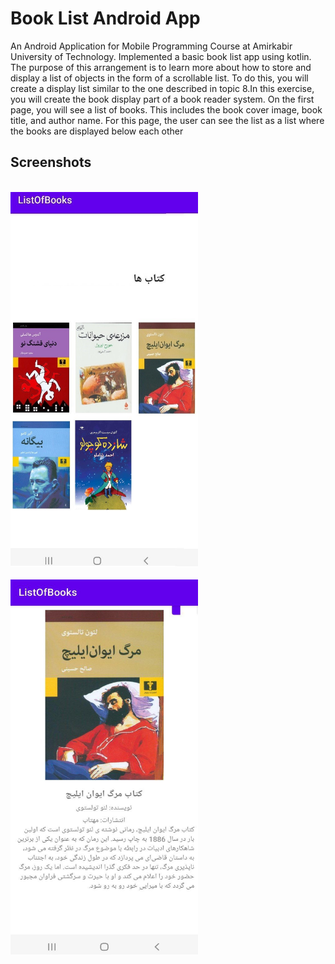 # Book List Android App
An Android Application for Mobile Programming Course at Amirkabir University of Technology. Implemented a basic book list app using kotlin.<br>
The purpose of this arrangement is to learn more about how to store and display a list of objects in the form of a scrollable list. To do this, you will create a display list similar to the one described in topic 8.In this exercise, you will create the book display part of a book reader system. On the first page, you will see a list of books. This includes the book cover image, book title, and author name. For this page, the user can see the list as a list where the books are displayed below each other<br>
## Screenshots
<br>
<img src="https://github.com/pouyanhessabi/Book-List-App/blob/main/Results/2.jpg" width=300 height=600 >
<br>
<br>
<img src="https://github.com/pouyanhessabi/Book-List-App/blob/main/Results/4.jpg" width=300 height=600 ><br>
